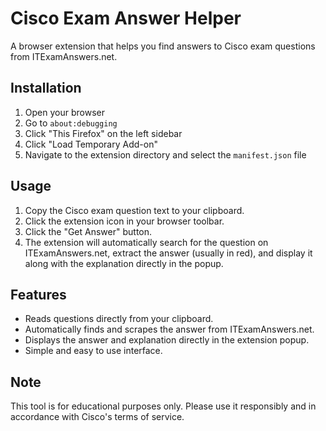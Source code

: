 # Cisco Exam Answer Helper

A browser extension that helps you find answers to Cisco exam questions from ITExamAnswers.net.

## Installation

1. Open your browser
2. Go to `about:debugging`
3. Click "This Firefox" on the left sidebar
4. Click "Load Temporary Add-on"
5. Navigate to the extension directory and select the `manifest.json` file

## Usage

1. Copy the Cisco exam question text to your clipboard.
2. Click the extension icon in your browser toolbar.
3. Click the "Get Answer" button.
4. The extension will automatically search for the question on ITExamAnswers.net, extract the answer (usually in red), and display it along with the explanation directly in the popup.

## Features

- Reads questions directly from your clipboard.
- Automatically finds and scrapes the answer from ITExamAnswers.net.
- Displays the answer and explanation directly in the extension popup.
- Simple and easy to use interface.

## Note

This tool is for educational purposes only. Please use it responsibly and in accordance with Cisco's terms of service.
